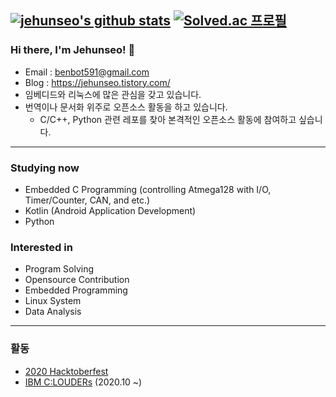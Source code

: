 [![jehunseo's github stats](https://github-readme-stats.vercel.app/api?username=jehunseo&show_icons=true&count_private=true)](https://github.com/anuraghazra/github-readme-stats)
[![Solved.ac 프로필](http://mazassumnida.wtf/api/generate_badge?boj=benbot5)](https://solved.ac/benbot5)
---
### Hi there, I'm Jehunseo! 👋
- Email : benbot591@gmail.com
- Blog : https://jehunseo.tistory.com/
- 임베디드와 리눅스에 많은 관심을 갖고 있습니다.
- 번역이나 문서화 위주로 오픈소스 활동을 하고 있습니다. 
  - C/C++, Python 관련 레포를 찾아 본격적인 오픈소스 활동에 참여하고 싶습니다.
---

### Studying now
- Embedded C Programming (controlling Atmega128 with I/O, Timer/Counter, CAN, and etc.)
- Kotlin (Android Application Development)
- Python

### Interested in
- Program Solving
- Opensource Contribution
- Embedded Programming
- Linux System
- Data Analysis
---
### 활동
- [2020 Hacktoberfest](https://hacktoberfest.digitalocean.com/)
- [IBM C:LOUDERs](https://developer.ibm.com/kr/clouders/?fbclid=IwAR1jv6Ac7pjwLc81VO3T5N_zqLf2v8SBSEEJYKGVAVKSGAF34m0pjlaf-Gw) (2020.10 ~)
<!--
**jehunseo/jehunseo** is a ✨ _special_ ✨ repository because its `README.md` (this file) appears on your GitHub profile.

Here are some ideas to get you started:

- 🔭 I’m currently working on ...
- 🌱 I’m currently learning ...
- 👯 I’m looking to collaborate on ...
- 🤔 I’m looking for help with ...
- 💬 Ask me about ...
- 📫 How to reach me: ...
- 😄 Pronouns: ...
- ⚡ Fun fact: ...
-->
